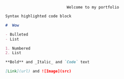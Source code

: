                                Welcome to my portfolio

```markdown
Syntax highlighted code block

#  Wow

- Bulleted
- List

1. Numbered
2. List

**Bold** and _Italic_ and `Code` text

[Link](url) and ![Image](src)
```
